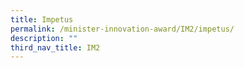 ```yaml
---
title: Impetus
permalink: /minister-innovation-award/IM2/impetus/
description: ""
third_nav_title: IM2
---
```

